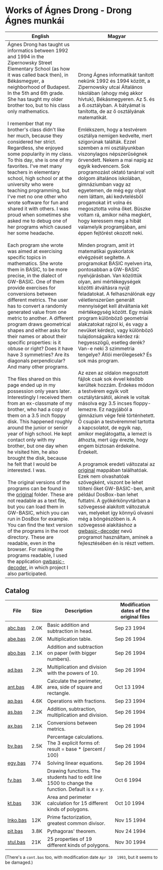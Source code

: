 Works of Ágnes Drong - Drong Ágnes munkái
=========================================

| English | Magyar |
| --- | --- |
| Ágnes Drong has taught us informatics between 1992 and 1994 in the Zipernowsky Street Elementary School (as how it was called back then), in Békásmegyer, a neighborhood of Budapest. In the 5th and 6th grade. She has taught my older brother too, but to his class only mathematics.<br><br>I remember that my brother's class didn't like her much, because they considered her strict. Regardless, she enjoyed some popularity in my class. To this day, she is one of my favorites. I've met many teachers in elementary school, high school or at the university who were teaching programming, but I've met no one other who wrote software for fun and shared it with others. I was proud when sometimes she asked me to debug one of her programs which caused her some headache.<br><br>Each program she wrote was aimed at exercising specific topics in mathematics. She wrote them in BASIC, to be more precise, in the dialect of GW-BASIC. One of them provide exercises for conversions between different metrics.  The user has to convert a randomly generated value from one metric to another. A different program draws geometrical shapes and either asks for their names or about their specific properties: is it obtuse or right? Does it have have 3 symmetries? Are its diagonals perpendicular? And many other programs.<br><br>The files shared on this page ended up in my possession only years later. Interestingly I received them from an ex-classmate of my brother, who had a copy of them on a 3.5 inch floppy disk. This happened roughly around the junior or senior year of high school. He kept contact only with my brother, but one day when he visited him, he also brought the disk, because he felt that I would be interested. I was.<br><br>The original versions of the programs can be found in the [original](./original/) folder. These are not readable as a text file, but you can load them in GW-BASIC, which you can run in DosBox for example. You can find the text version of the programs in the root directory. These are readable, even in the browser. For making the programs readable, I used the application [gwbasic-decoder](https://github.com/danvk/gwbasic-decoder), in which project I also participated. | Drong Ágnes informatikát tanított nekünk 1992 és 1994 között, a Zipernowsky utcai Általános Iskolában (ahogy még akkor hívtuk), Békásmegyeren. Az 5. és a 6.osztályban. A bátyámat is tanította, de az ő osztályának matematikát.<br><br>Emlékszem, hogy a testvérem osztálya nemigen kedvelte, mert szigorúnak találták. Ezzel szemben a mi osztályunkban viszonylagos népszerűségnek örvendett. Nekem a mai napig az egyik kedvencem. Sok programozást oktató tanárral volt dolgom általános iskolában, gimnáziumban vagy az egyetemen, de még egy olyat nem láttam, aki kedvtelésből progamokat írt volna és megosztotta volna őket. Büszke voltam rá, amikor néha megkért, hogy keressem meg a hibát valamelyik programjában, ami éppen fejtörést okozott neki.<br><br>Minden program, amit írt matematikai gyakorlatok elvégzését segítette. A programokat BASIC nyelven írta, pontosabban a GW-BASIC nyelvjárásban. Van közöttük olyan, ami mértékegységek közötti átváltásra nyújt feladatokat. A felhasználónak egy véletlenszerűen generált mennyiséget kell átváltania két mértékegység között. Egy másik program különböző geometriai alakzatokat rajzol ki, és vagy a nevüket kérdezi, vagy különböző tulajdonságaikra kérdez rá: hegyesszögű, esetleg derék? Van-e neki 3 szimmetria tengelye? Átlói merőlegesek? És sok más program.<br><br>Az ezen az oldalon megosztott fájlok csak sok évvel később kerültek hozzám. Érdekes módon a testvérem egyik volt osztálytársától, akinek le voltak másolva egy 3.5 incses floppy-lemezre. Ez nagyjából a gimnázium vége felé történhetett. Ő csupán a testvéremmel tartotta a kapcsolatot, de egyik nap, amikor meglátogatta, a lemezt is áthozta, mert úgy érezte, hogy engem biztosan érdekelne. Érdekelt.<br><br>A programok eredeti változatai az [original](./original/) mappában találhatóak. Ezek nem olvashatóak szövegként, viszont be lehet tölteni őket GW-BASIC-ben, amit például DosBox-ban lehet futtatni. A gyökérkönyvtárban a szövegessé alakított változatuk van, melyeket így könnyű olvasni még a böngészőben is. A szövegessé alakításhoz a [gwbasic-decoder](https://github.com/danvk/gwbasic-decoder) nevű programot használtam, aminek a fejlesztésében én is részt vettem. |

## Catalog

| File | Size | Description | Modification dates of the original files |
| --- | --- | --- | --- |
| [abc.bas](abc.bas) | 2.0K | Basic addition and subtraction in head. | Sep 23  1994 |
| [abe.bas](abe.bas) | 2.0K | Multiplication table. | Sep 26  1994 |
| [abo.bas](abo.bas) | 2.1K | Addition and subtraction on paper (with bigger numbers). | Sep 26  1994 |
| [ad.bas](ad.bas) | 2.2K | Multiplication and division with the powers of 10. | Sep 26  1994 |
| [ant.bas](ant.bas) | 4.8K | Calculate the perimeter, area, side of square and rectangle. | Oct 13  1994 |
| [ap.bas](ap.bas) | 4.6K | Operations with fractions. | Sep 23  1994 |
| [as.bas](as.bas) | 2.2K | Addition, subtraction, multiplication and division. | Sep 26  1994 |
| [ax.bas](ax.bas) | 2.1K | Conversions between metrics. | Sep 26  1994 |
| [bv.bas](bv.bas) | 2.5K | Percentage calculations. The 3 explicit forms of: result = base * (percent / 100) | Sep 26  1994 |
| [egy.bas](egy.bas) | 774 | Solving linear equations. | Sep 26  1994 |
| [fv.bas](fv.bas) | 3.4K | Drawing functions. The students had to edit line 1500 to change the function. Default is x = y. | Oct  6  1994 |
| [kt.bas](kt.bas) | 33K | Area and perimeter calculation for 15 different kinds of polygons. | Oct 10  1994 |
| [lnko.bas](lnko.bas) | 12K | Prime factorization, greatest common divisor. | Nov 15  1994 |
| [pit.bas](pit.bas) | 3.8K | Pythagoras' theorem. | Nov 24  1994 |
| [stul.bas](stul.bas) | 21K | 25 properties of 19 different kinds of polygons. | Nov 30  1994 |

(There's a `cont.bas` too, with modification date `Apr 10  1993`, but
it seems to be damaged.)
